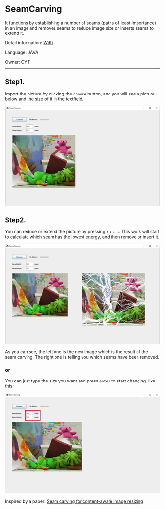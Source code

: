 # SeamCarving

It functions by establishing a number of seams (paths of least importance) in an image and removes seams to reduce image size or inserts seams to extend it.

Detail information: <a href="https://en.wikipedia.org/wiki/Seam_carving">WiKi</a>

Language: JAVA 

Owner: CYT

----------------------------------------------------------

## **Step1.** 
Import the picture by clicking the `choose` button, and you will see a picture below and the size of it in the textfield.

<img src="https://github.com/CYT823/SeamCarving/blob/master/git_images/sc1.png" width="600"/>

## **Step2.** 
You can reduce or extend the picture by pressing `↑` `↓` `←` `→`. This work will start to calculate which seam has the lowest energy, and then remove or insert it.

<img src="https://github.com/CYT823/SeamCarving/blob/master/git_images/sc2.png" width="600"/>

As you can see, the left one is the new image which is the result of the seam carving. The right one is telling you which seams have been removed. 

### or
You can just type the size you want and press `enter` to start changing. like this: 

<img src="https://github.com/CYT823/SeamCarving/blob/master/git_images/sc3.png" width="600"/>

Inspired by a paper: <a href="https://dl.acm.org/doi/pdf/10.1145/1275808.1276390">Seam carving for content-aware image resizing</a>
